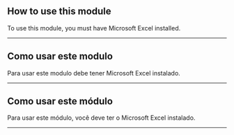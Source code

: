 ## How to use this module
To use this module, you must have Microsoft Excel installed.

---

## Como usar este modulo
Para usar este modulo debe tener Microsoft Excel instalado.

---

## Como usar este módulo
Para usar este módulo, você deve ter o Microsoft Excel instalado.

---